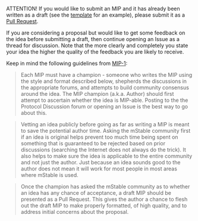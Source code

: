 
ATTENTION! If you would like to submit an MIP and it has already been written as a draft (see the [template](https://github.com/mstable/MIPs/blob/master/mip-X.md) for an example), please submit it as a [Pull Request](https://github.com/mstable/MIPs/pulls).

If you are considering a proposal but would like to get some feedback on the idea before submitting a draft, then continue opening an Issue as a thread for discussion.  Note that the more clearly and completely you state your idea the higher the quality of the feedback you are likely to receive.

Keep in mind the following guidelines from [MIP-1](https://mips.mstable.org/MIPS/mip-1):

> Each MIP must have a champion - someone who writes the MIP using the style and format described below, shepherds the discussions in the appropriate forums, and attempts to build community consensus around the idea. The MIP champion (a.k.a. Author) should first attempt to ascertain whether the idea is MIP-able. Posting to the the Protocol Discussion forum or opening an Issue is the best way to go about this.

> Vetting an idea publicly before going as far as writing a MIP is meant to save the potential author time. Asking the mStable community first if an idea is original helps prevent too much time being spent on something that is guaranteed to be rejected based on prior discussions (searching the Internet does not always do the trick). It also helps to make sure the idea is applicable to the entire community and not just the author. Just because an idea sounds good to the author does not mean it will work for most people in most areas where mStable is used.

> Once the champion has asked the mStable community as to whether an idea has any chance of acceptance, a draft MIP should be presented as a Pull Request. This gives the author a chance to flesh out the draft MIP to make properly formatted, of high quality, and to address initial concerns about the proposal.
